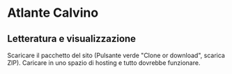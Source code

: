 # Atlante Calvino
## Letteratura e visualizzazione

Scaricare il pacchetto del sito (Pulsante verde "Clone or download", scarica ZIP).
Caricare in uno spazio di hosting e tutto dovrebbe funzionare.